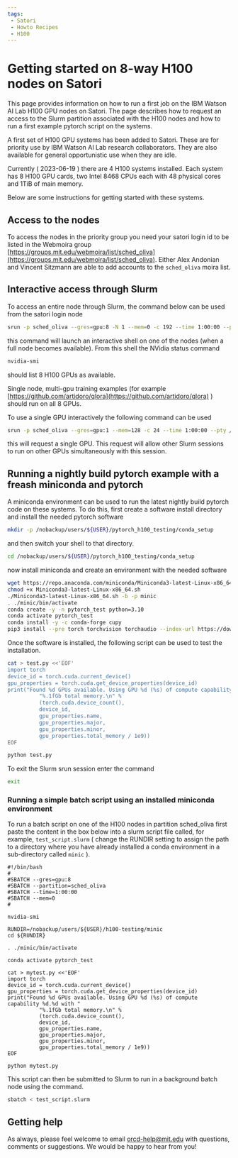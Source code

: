 ```yaml
---
tags:
 - Satori
 - Howto Recipes
 - H100
---
```

# Getting started on 8-way H100 nodes on Satori

This page provides information on how to run a first job on the IBM Watson AI Lab H100 GPU nodes on Satori.
The page describes how to request an access to the Slurm partition associated 
with the H100 nodes and
how to run a first example pytorch script on the systems. 

A first set of H100 GPU systems has been added to Satori.
These are for priority use by IBM Watson AI Lab research collaborators.
They are also available for general opportunistic use when they are idle.


Currently ( 2023-06-19 ) there are 4 H100 systems installed. 
Each system has 8 H100 GPU cards, two Intel 8468 CPUs each with
48 physical cores and 1TiB of main memory.

Below are some instructions for getting started with these systems. 


## Access to the nodes

To access the nodes in the priority group you need your satori login id to be listed in the Webmoira 
group [https://groups.mit.edu/webmoira/list/sched_oliva](https://groups.mit.edu/webmoira/list/sched_oliva). 
Either Alex Andonian and Vincent Sitzmann are able to add accounts to the `sched_oliva` moira list.

## Interactive access through Slurm

To access an entire node through Slurm, the command below can be used from the satori login node

```bash
srun -p sched_oliva --gres=gpu:8 -N 1 --mem=0 -c 192 --time 1:00:00 --pty /bin/bash
```

this command will launch an interactive shell on one of the nodes (when a full node becomes available). 
From this shell the NVidia status command 
```bash
nvidia-smi
```
should list 8 H100 GPUs as available. 

Single node, multi-gpu training examples (for example
[https://github.com/artidoro/qlora](https://github.com/artidoro/qlora) ) should run 
on all 8 GPUs. 

To use a single GPU interactively the following command can be used
```bash
srun -p sched_oliva --gres=gpu:1 --mem=128 -c 24 --time 1:00:00 --pty /bin/bash
```

this will request a single GPU. This request will allow other Slurm sessions to run on other GPUs 
simultaneously with this session.

## Running a nightly build pytorch example with a freash miniconda and pytorch

A miniconda environment can be used to run the latest nightly build pytorch code on these 
systems. To do this, first create a software install directory and install the needed pytorch software

```bash
mkdir -p /nobackup/users/${USER}/pytorch_h100_testing/conda_setup
```

and then switch your shell to that directory.
```bash
cd /nobackup/users/${USER}/pytorch_h100_testing/conda_setup
```

now install miniconda and create an environment with the needed software
```bash
wget https://repo.anaconda.com/miniconda/Miniconda3-latest-Linux-x86_64.sh 
chmod +x Miniconda3-latest-Linux-x86_64.sh
./Miniconda3-latest-Linux-x86_64.sh -b -p minic
. ./minic/bin/activate 
conda create -y -n pytorch_test python=3.10
conda activate pytorch_test                          
conda install -y -c conda-forge cupy
pip3 install --pre torch torchvision torchaudio --index-url https://download.pytorch.org/whl/nightly/cu121
```

Once the software is installed, the following script can be used to test the installation.
```bash
cat > test.py <<'EOF'
import torch
device_id = torch.cuda.current_device()
gpu_properties = torch.cuda.get_device_properties(device_id)
print("Found %d GPUs available. Using GPU %d (%s) of compute capability %d.%d with "
          "%.1fGb total memory.\n" % 
          (torch.cuda.device_count(),
          device_id,
          gpu_properties.name,
          gpu_properties.major,
          gpu_properties.minor,
          gpu_properties.total_memory / 1e9))
EOF

python test.py
```

To exit the Slurm srun session enter the command
```bash
exit
```


### Running a simple batch script using an installed miniconda environment

To run a batch script on one of the H100 nodes in partition sched_oliva first paste the content in the 
box below into a slurm script file called, for example, `test_script.slurm` ( change the RUNDIR setting to assign the 
path to a directory where you have already installed a conda environment in a sub-directory called `minic` ).

```
#!/bin/bash
#
#SBATCH --gres=gpu:8
#SBATCH --partition=sched_oliva
#SBATCH --time=1:00:00
#SBATCH --mem=0
#

nvidia-smi

RUNDIR=/nobackup/users/${USER}/h100-testing/minic
cd ${RUNDIR}

. ./minic/bin/activate

conda activate pytorch_test

cat > mytest.py <<'EOF'
import torch
device_id = torch.cuda.current_device()
gpu_properties = torch.cuda.get_device_properties(device_id)
print("Found %d GPUs available. Using GPU %d (%s) of compute capability %d.%d with "
          "%.1fGb total memory.\n" %
          (torch.cuda.device_count(),
          device_id,
          gpu_properties.name,
          gpu_properties.major,
          gpu_properties.minor,
          gpu_properties.total_memory / 1e9))
EOF

python mytest.py
```

This script can then be submitted to Slurm to run in a background batch node using the command.

```bash
sbatch < test_script.slurm
```





## Getting help

As always, please feel welcome to email [orcd-help@mit.edu](mailto:orcd-help@mit.edu)
with questions, comments or suggestions. We would be happy to hear from you!

